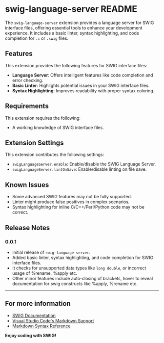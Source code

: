 # swig-language-server README

The `swig-language-server` extension provides a language server for SWIG interface files, offering essential tools to enhance your development experience. It includes a basic linter, syntax highlighting, and code completion for `.i` or `.swig` files.

## Features

This extension provides the following features for SWIG interface files:

- **Language Server**: Offers intelligent features like code completion and error checking.
- **Basic Linter**: Highlights potential issues in your SWIG interface files.
- **Syntax Highlighting**: Improves readability with proper syntax coloring.

## Requirements

This extension requires the following:

- A working knowledge of SWIG interface files.

## Extension Settings

This extension contributes the following settings:

* `swigLanguageServer.enable`: Enable/disable the SWIG Language Server.
* `swigLanguageServer.lintOnSave`: Enable/disable linting on file save.

## Known Issues

- Some advanced SWIG features may not be fully supported.
- Linter might produce false positives in complex scenarios.
- Syntax highlighting for inline C/C++/Perl/Python code may not be correct.

## Release Notes

### 0.0.1

- Initial release of `swig-language-server`.
- Added basic linter, syntax highlighting, and code completion for SWIG interface files.
- It checks for unsupported data types like `long double`, or incorrect usage of %rename, %apply etc.
- Other minor features include auto-closing of brackets, hover to reveal documentation for swig constructs like %apply, %rename etc.

---

## For more information

* [SWIG Documentation](http://www.swig.org/)
* [Visual Studio Code's Markdown Support](http://code.visualstudio.com/docs/languages/markdown)
* [Markdown Syntax Reference](https://help.github.com/articles/markdown-basics/)

**Enjoy coding with SWIG!**

